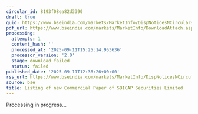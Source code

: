```yaml
---
circular_id: 8193f08ea82d3390
draft: true
guid: https://www.bseindia.com/markets/MarketInfo/DispNoticesNCirculars.aspx?Noticeid={56C9C1A3-3A5B-4D88-850E-8F8E68721632}&noticeno=20250911-65&dt=09/11/2025&icount=65&totcount=86&flag=0
pdf_url: https://www.bseindia.com/markets/MarketInfo/DownloadAttach.aspx?id=20250911-65&attachedId=
processing:
  attempts: 1
  content_hash: ''
  processed_at: '2025-09-11T15:25:14.953636'
  processor_version: '2.0'
  stage: download_failed
  status: failed
published_date: '2025-09-11T12:36:26+00:00'
rss_url: https://www.bseindia.com/markets/MarketInfo/DispNoticesNCirculars.aspx?Noticeid={56C9C1A3-3A5B-4D88-850E-8F8E68721632}&noticeno=20250911-65&dt=09/11/2025&icount=65&totcount=86&flag=0
source: bse
title: Listing of new Commercial Paper of SBICAP Securities Limited
---
```


Processing in progress...